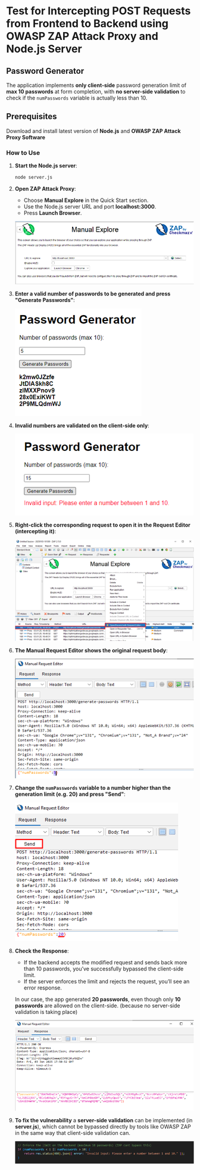 # Test for Intercepting POST Requests from Frontend to Backend using OWASP ZAP Attack Proxy and Node.js Server

## Password Generator

The application implements **only client-side** password generation limit of **max 10 passwords** at form completion, with **no server-side validation** to check if the `numPasswords` variable is actually less than 10.

## Prerequisites

Download and install latest version of **Node.js** and **OWASP ZAP Attack Proxy Software**

### How to Use

1. **Start the Node.js server**:
    ```bash
    node server.js
    ```

2. **Open ZAP Attack Proxy**:
   - Choose **Manual Explore** in the Quick Start section.
   - Use the Node.js server URL and port **localhost:3000**.
   - Press **Launch Browser**.

   ![ZAP Attack Proxy](screenshots/ss1.png)

3. **Enter a valid number of passwords to be generated and press "Generate Passwords"**:

   ![Password Generator](screenshots/ss2.png)

4. **Invalid numbers are validated on the client-side only**:

   ![Invalid Number Validation](screenshots/ss7.png)

5. **Right-click the corresponding request to open it in the Request Editor (intercepting it)**:

   ![Intercept Request in Request Editor](screenshots/ss3.png)

6. **The Manual Request Editor shows the original request body**:

   ![Manual Request Editor](screenshots/ss4.png)

7. **Change the `numPasswords` variable to a number higher than the generation limit (e.g. 20) and press "Send"**:

   ![Manual Request Editor](screenshots/ss5.png)

8. **Check the Response**:
   - If the backend accepts the modified request and sends back more than 10 passwords, you’ve successfully bypassed the client-side limit.
   - If the server enforces the limit and rejects the request, you’ll see an error response.
   
   In our case, the app generated **20 passwords**, even though only **10 passwords** are allowed on the client-side. (because no server-side validation is taking place)

   ![New Request Body](screenshots/ss6.png)

9. **To fix the vulnerability** a **server-side validation** can be implemented (in **server.js**), which cannot be bypassed directly by tools like OWASP ZAP in the same way that client-side validation can.

   ![Server-side validation fix](screenshots/ss8.png)
